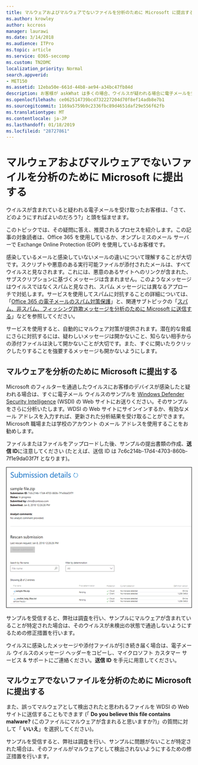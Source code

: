 ```yaml
---
title: マルウェアおよびマルウェアでないファイルを分析のために Microsoft に提出する
ms.author: krowley
author: kccross
manager: laurawi
ms.date: 3/14/2018
ms.audience: ITPro
ms.topic: article
ms.service: O365-seccomp
ms.custom: TN2DMC
localization_priority: Normal
search.appverid:
- MET150
ms.assetid: 12eba50e-661d-44b8-ae94-a34bc47fb84d
description: お客様が askWhat は多くの場合、ウイルスが疑われる場合に電子メールを受信すると今すぐ実行しますか?
ms.openlocfilehash: ce062514739bcd732227204d70f8ef14adb8e7b1
ms.sourcegitcommit: 1169a5759b9c2336fbc89d4651daf29e556f62fb
ms.translationtype: MT
ms.contentlocale: ja-JP
ms.lasthandoff: 01/18/2019
ms.locfileid: "28727861"
---
```

# <a name="submitting-malware-and-non-malware-to-microsoft-for-analysis"></a>マルウェアおよびマルウェアでないファイルを分析のために Microsoft に提出する

ウイルスが含まれていると疑われる電子メールを受け取ったお客様は、「さて、どのようにすればよいのだろう?」と頭を悩ませます。
  
このトピックでは、その疑問に答え、推奨されるプロセスを紹介します。この記事の対象読者は、Office 365 を使用しているか、オンプレミスのメール サーバーで Exchange Online Protection (EOP) を使用しているお客様です。
  
感染しているメールと感染していないメールの違いについて理解することが大切です。スクリプトや悪意のある実行可能ファイルが添付されたメールは、すべてウイルスと見なされます。これには、悪意のあるサイトへのリンクが含まれた、サブスクリプションに基づくメッセージは含まれません。このようなメッセージはウイルスではなくスパムと見なされ、スパム メッセージには異なるアプローチで対処します。サービスを使用してスパムに対抗することの詳細については、「[Office 365 の電子メールのスパム対策保護](anti-spam-and-anti-malware-protection.md)」と、関連サブトピックの「[スパム、非スパム、フィッシング詐欺メッセージを分析のために Microsoft に送信する](submit-spam-non-spam-and-phishing-scam-messages-to-microsoft-for-analysis.md)」などを参照してください。 
  
サービスを使用すると、自動的にマルウェア対策が提供されます。潜在的な脅威にさらに対抗するには、疑わしいメッセージは開かないこと、知らない相手からの添付ファイルは決して開かないことが大切です。また、すぐに開いたりクリックしたりすることを強要するメッセージも開かないようにします。
  
## <a name="submitting-malware-to-microsoft-for-analysis"></a>マルウェアを分析のために Microsoft に提出する

Microsoft のフィルターを通過したウイルスにお客様のデバイスが感染したと疑われる場合は、すぐに電子メール ウイルスのサンプルを [Windows Defender Security Intelligence](https://www.microsoft.com/wdsi/filesubmission) (WSDI) の Web サイトにお送りください。そのサンプルをさらに分析いたします。WDSI の Web サイトにサインインするか、有効なメール アドレスを入力すれば、更新された分析結果を受け取ることができます。Microsoft 職場または学校のアカウント のメール アドレスを使用することをお勧めします。 
  
ファイルまたはファイルをアップロードした後、サンプルの提出書類の作成、**送信 ID**に注意してください (たとえば、送信 ID は 7c6c214b-17d4-4703-860b-7f1e9da03f7f となります)。 
  
![Windows Defender Security Intelligence の Web サイトでの送信の詳細](media/EOP-Malware-Protection-Center.png)
  
サンプルを受信すると、弊社は調査を行い、サンプルにマルウェアが含まれていることが特定された場合は、そのウイルスが未検出の状態で通過しないようにするための修正措置を行います。
  
ウイルスに感染したメッセージや添付ファイルが引き続き届く場合は、電子メール ウイルスのメッセージ ヘッダーをコピーし、マイクロソフト カスタマー サービス & サポートにご連絡ください。**送信 ID** を手元に用意してください。 
  
## <a name="submitting-non-malware-to-microsoft-for-analysis"></a>マルウェアでないファイルを分析のために Microsoft に提出する

また、誤ってマルウェアとして検出されたと思われるファイルを WDSI の Web サイトに送信することもできます (「 **Do you believe this file contains malware?** (このファイルにマルウェアが含まれると思いますか?)」の質問に対して「 **いいえ**」を選択してください)。
  
サンプルを受信すると、弊社は調査を行い、サンプルに問題がないことが特定された場合は、そのファイルがマルウェアとして検出されないようにするための修正措置を行います。
  

